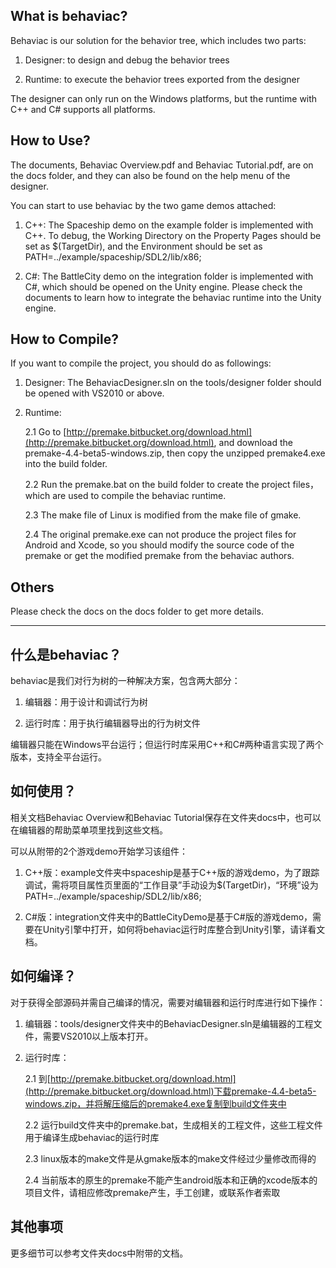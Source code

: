 What is behaviac?
------------------------------------------
Behaviac is our solution for the behavior tree, which includes two parts:

1. Designer: to design and debug the behavior trees

2. Runtime: to execute the behavior trees exported from the designer

The designer can only run on the Windows platforms, but the runtime with C++ and C# supports all platforms.


How to Use?
------------------------------------------

The documents, Behaviac Overview.pdf and Behaviac Tutorial.pdf, are on the docs folder, and they can also be found on the help menu of the designer.

You can start to use behaviac by the two game demos attached:

1. C++: The Spaceship demo on the example folder is implemented with C++. To debug, the Working Directory on the Property Pages should be set as $(TargetDir), and the Environment should be set as PATH=../example/spaceship/SDL2/lib/x86;

2. C#: The BattleCity demo on the integration folder is implemented with C#, which should be opened on the Unity engine. Please check the documents to learn how to integrate the behaviac runtime into the Unity engine.


How to Compile?
------------------------------------------

If you want to compile the project, you should do as followings:

1. Designer: The BehaviacDesigner.sln on the tools/designer folder should be opened with VS2010 or above.

2. Runtime:

	2.1 Go to [http://premake.bitbucket.org/download.html](http://premake.bitbucket.org/download.html), and download the premake-4.4-beta5-windows.zip, then copy the unzipped premake4.exe into the build folder.

	2.2 Run the premake.bat on the build folder to create the project files，which are used to compile the behaviac runtime.

	2.3 The make file of Linux is modified from the make file of gmake.

	2.4 The original premake.exe can not produce the project files for Android and Xcode, so you should modify the source code of the premake or get the modified premake from the behaviac authors.


Others
------------------------------------------
Please check the docs on the docs folder to get more details.


------------------------------------------


什么是behaviac？
------------------------------------------

behaviac是我们对行为树的一种解决方案，包含两大部分：

1. 编辑器：用于设计和调试行为树

2. 运行时库：用于执行编辑器导出的行为树文件

编辑器只能在Windows平台运行；但运行时库采用C++和C#两种语言实现了两个版本，支持全平台运行。


如何使用？
------------------------------------------

相关文档Behaviac Overview和Behaviac Tutorial保存在文件夹docs中，也可以在编辑器的帮助菜单项里找到这些文档。

可以从附带的2个游戏demo开始学习该组件：

1. C++版：example文件夹中spaceship是基于C++版的游戏demo，为了跟踪调试，需将项目属性页里面的“工作目录”手动设为$(TargetDir)，“环境”设为PATH=../example/spaceship/SDL2/lib/x86;

2. C#版：integration文件夹中的BattleCityDemo是基于C#版的游戏demo，需要在Unity引擎中打开，如何将behaviac运行时库整合到Unity引擎，请详看文档。


如何编译？
------------------------------------------

对于获得全部源码并需自己编译的情况，需要对编辑器和运行时库进行如下操作：

1. 编辑器：tools/designer文件夹中的BehaviacDesigner.sln是编辑器的工程文件，需要VS2010以上版本打开。

2. 运行时库：

	2.1 到[http://premake.bitbucket.org/download.html](http://premake.bitbucket.org/download.html)下载premake-4.4-beta5-windows.zip，并将解压缩后的premake4.exe复制到build文件夹中
	
	2.2 运行build文件夹中的premake.bat，生成相关的工程文件，这些工程文件用于编译生成behaviac的运行时库
	
	2.3 linux版本的make文件是从gmake版本的make文件经过少量修改而得的
	
	2.4 当前版本的原生的premake不能产生android版本和正确的xcode版本的项目文件，请相应修改premake产生，手工创建，或联系作者索取


其他事项
------------------------------------------
更多细节可以参考文件夹docs中附带的文档。
